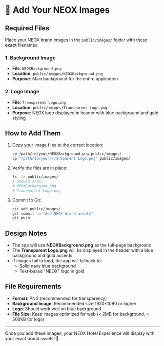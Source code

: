 # 📸 Add Your NEOX Images

## Required Files

Place your NEOX brand images in the `public/images/` folder with these **exact** filenames:

### 1. Background Image
- **File**: `NEOXBackground.png`
- **Location**: `public/images/NEOXBackground.png`
- **Purpose**: Main background for the entire application

### 2. Logo Image  
- **File**: `Transparent Logo.png`
- **Location**: `public/images/Transparent Logo.png`
- **Purpose**: NEOX logo displayed in header with blue background and gold styling

## How to Add Them

1. Copy your image files to the correct location:
   ```bash
   cp /path/to/your/NEOXBackground.png public/images/
   cp "/path/to/your/Transparent Logo.png" public/images/
   ```

2. Verify the files are in place:
   ```bash
   ls -la public/images/
   # Should show:
   # NEOXBackground.png
   # Transparent Logo.png
   ```

3. Commit to Git:
   ```bash
   git add public/images/
   git commit -m "Add NEOX brand assets"
   git push
   ```

## Design Notes

- The app will use **NEOXBackground.png** as the full-page background
- The **Transparent Logo.png** will be displayed in the header with a blue background and gold accents
- If images fail to load, the app will fallback to:
  - Solid navy blue background
  - Text-based "NEOX" logo in gold

## File Requirements

- **Format**: PNG (recommended for transparency)
- **Background Image**: Recommended size 1920×1080 or higher
- **Logo**: Should work well on blue background
- **File Size**: Keep images optimized for web (< 2MB for background, < 500KB for logo)

---

Once you add these images, your NEOX Hotel Experience will display with your exact brand assets! 🎨